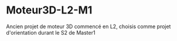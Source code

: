 # Moteur3D-L2-M1
Ancien projet de moteur 3D commencé en L2, choisis comme projet d'orientation durant le S2 de Master1
